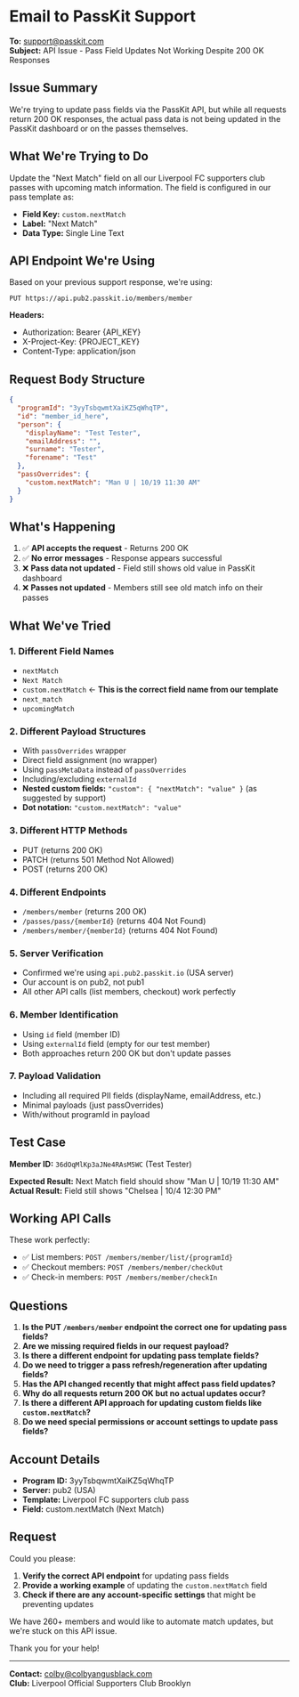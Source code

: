 # Email to PassKit Support

**To:** support@passkit.com  
**Subject:** API Issue - Pass Field Updates Not Working Despite 200 OK Responses

## Issue Summary

We're trying to update pass fields via the PassKit API, but while all requests return 200 OK responses, the actual pass data is not being updated in the PassKit dashboard or on the passes themselves.

## What We're Trying to Do

Update the "Next Match" field on all our Liverpool FC supporters club passes with upcoming match information. The field is configured in our pass template as:
- **Field Key:** `custom.nextMatch`
- **Label:** "Next Match"
- **Data Type:** Single Line Text

## API Endpoint We're Using

Based on your previous support response, we're using:
```
PUT https://api.pub2.passkit.io/members/member
```

**Headers:**
- Authorization: Bearer {API_KEY}
- X-Project-Key: {PROJECT_KEY}
- Content-Type: application/json

## Request Body Structure

```json
{
  "programId": "3yyTsbqwmtXaiKZ5qWhqTP",
  "id": "member_id_here",
  "person": {
    "displayName": "Test Tester",
    "emailAddress": "",
    "surname": "Tester",
    "forename": "Test"
  },
  "passOverrides": {
    "custom.nextMatch": "Man U | 10/19 11:30 AM"
  }
}
```

## What's Happening

1. ✅ **API accepts the request** - Returns 200 OK
2. ✅ **No error messages** - Response appears successful
3. ❌ **Pass data not updated** - Field still shows old value in PassKit dashboard
4. ❌ **Passes not updated** - Members still see old match info on their passes

## What We've Tried

### 1. Different Field Names
- `nextMatch`
- `Next Match`
- `custom.nextMatch` ← **This is the correct field name from our template**
- `next_match`
- `upcomingMatch`

### 2. Different Payload Structures
- With `passOverrides` wrapper
- Direct field assignment (no wrapper)
- Using `passMetaData` instead of `passOverrides`
- Including/excluding `externalId`
- **Nested custom fields:** `"custom": { "nextMatch": "value" }` (as suggested by support)
- **Dot notation:** `"custom.nextMatch": "value"`

### 3. Different HTTP Methods
- PUT (returns 200 OK)
- PATCH (returns 501 Method Not Allowed)
- POST (returns 200 OK)

### 4. Different Endpoints
- `/members/member` (returns 200 OK)
- `/passes/pass/{memberId}` (returns 404 Not Found)
- `/members/member/{memberId}` (returns 404 Not Found)

### 5. Server Verification
- Confirmed we're using `api.pub2.passkit.io` (USA server)
- Our account is on pub2, not pub1
- All other API calls (list members, checkout) work perfectly

### 6. Member Identification
- Using `id` field (member ID)
- Using `externalId` field (empty for our test member)
- Both approaches return 200 OK but don't update passes

### 7. Payload Validation
- Including all required PII fields (displayName, emailAddress, etc.)
- Minimal payloads (just passOverrides)
- With/without programId in payload

## Test Case

**Member ID:** `36dOqMlKp3aJNe4RAsM5WC` (Test Tester)

**Expected Result:** Next Match field should show "Man U | 10/19 11:30 AM"  
**Actual Result:** Field still shows "Chelsea | 10/4 12:30 PM"

## Working API Calls

These work perfectly:
- ✅ List members: `POST /members/member/list/{programId}`
- ✅ Checkout members: `POST /members/member/checkOut`
- ✅ Check-in members: `POST /members/member/checkIn`

## Questions

1. **Is the PUT `/members/member` endpoint the correct one for updating pass fields?**
2. **Are we missing required fields in our request payload?**
3. **Is there a different endpoint for updating pass template fields?**
4. **Do we need to trigger a pass refresh/regeneration after updating fields?**
5. **Has the API changed recently that might affect pass field updates?**
6. **Why do all requests return 200 OK but no actual updates occur?**
7. **Is there a different API approach for updating custom fields like `custom.nextMatch`?**
8. **Do we need special permissions or account settings to update pass fields?**

## Account Details

- **Program ID:** 3yyTsbqwmtXaiKZ5qWhqTP
- **Server:** pub2 (USA)
- **Template:** Liverpool FC supporters club pass
- **Field:** custom.nextMatch (Next Match)

## Request

Could you please:
1. **Verify the correct API endpoint** for updating pass fields
2. **Provide a working example** of updating the `custom.nextMatch` field
3. **Check if there are any account-specific settings** that might be preventing updates

We have 260+ members and would like to automate match updates, but we're stuck on this API issue.

Thank you for your help!

---
**Contact:** colby@colbyangusblack.com  
**Club:** Liverpool Official Supporters Club Brooklyn
